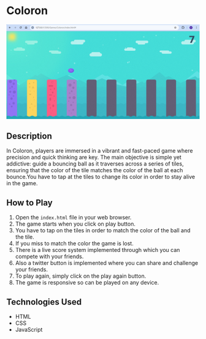 # Coloron

![Coloron Screenshot](/assets/images/Coloron.png)

## Description

In Coloron, players are immersed in a vibrant and fast-paced game where precision and quick thinking are key. The main objective is simple yet addictive: guide a bouncing ball as it traverses across a series of tiles, ensuring that the color of the tile matches the color of the ball at each bounce.You have to tap at the tiles to change its color in order to stay alive in the game.

## How to Play

1. Open the `index.html` file in your web browser.
2. The game starts when you click on play button.
3. You have to tap on the tiles in order to match the color of the ball and the tile.
4. If you miss to match the color the game is lost.
5. There is a live score system implemented through which you can compete with your friends.
6. Also a twitter button is implemented where you can share and challenge your friends.
7. To play again, simply click on the play again button.
8. The game is responsive so can be played on any device.

## Technologies Used

- HTML
- CSS
- JavaScript
